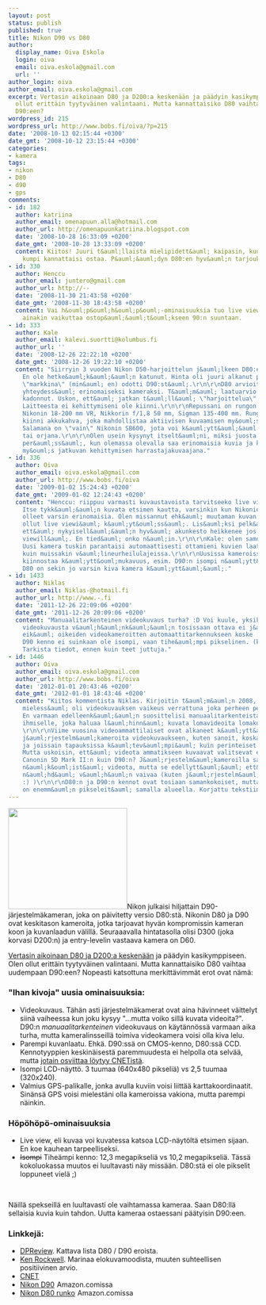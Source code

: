 ```yaml
---
layout: post
status: publish
published: true
title: Nikon D90 vs D80
author:
  display_name: Oiva Eskola
  login: oiva
  email: oiva.eskola@gmail.com
  url: ''
author_login: oiva
author_email: oiva.eskola@gmail.com
excerpt: Vertasin aikoinaan D80 ja D200:a keskenään ja päädyin kasikymppiseen. Olen
  ollut erittäin tyytyväinen valintaani. Mutta kannattaisiko D80 vaihtaa uudempaan
  D90:een?
wordpress_id: 215
wordpress_url: http://www.bobs.fi/oiva/?p=215
date: '2008-10-13 02:15:44 +0300'
date_gmt: '2008-10-12 23:15:44 +0300'
categories:
- kamera
tags:
- nikon
- D80
- d90
- gps
comments:
- id: 182
  author: katriina
  author_email: omenapuun.alla@hotmail.com
  author_url: http://omenapuunkatriina.blogspot.com
  date: '2008-10-28 16:33:09 +0200'
  date_gmt: '2008-10-28 13:33:09 +0200'
  content: Kiitos! Juuri t&auml;llaista mielipidett&auml; kaipasin, kun juuri mietin,
    kumpi kannattaisi ostaa. P&auml;&auml;dyn D80:en hyv&auml;n tarjouksen takia.
- id: 330
  author: Henccu
  author_email: juntero@gmail.com
  author_url: http://--
  date: '2008-11-30 21:43:58 +0200'
  date_gmt: '2008-11-30 18:43:58 +0200'
  content: Vai h&ouml;p&ouml;h&ouml;p&ouml;-ominaisuuksia tuo live view? Mulla se
    ainakin vaikuttaa ostop&auml;&auml;t&ouml;kseen 90:n suuntaan.
- id: 333
  author: Kale
  author_email: kalevi.suortti@kolumbus.fi
  author_url: ''
  date: '2008-12-26 22:22:10 +0200'
  date_gmt: '2008-12-26 19:22:10 +0200'
  content: "Siirryin 3 vuoden Nikon D50-harjoittelun j&auml;lkeen D80:een toukokuussa-08.
    En ole hetke&auml;k&auml;&auml;n katunut. Hinta oli juuri alkanut pudota, kun
    \"markkina\" (min&auml; en) odotti D90:st&auml;.\r\n\r\nD80 arvioitiin julkistuksensa
    yhteydess&auml; erinomaiseksi kameraksi. T&auml;m&auml; laatuarvio ei ole mihink&auml;n
    kadonnut. Uskon, ett&auml; jatkan t&auml;ll&auml; \"harjoittelua\" useamman vuoden.
    Laitteesta ei kehittymiseni ole kiinni.\r\n\r\nRepussani on rungon lis&auml;ksi
    Nikonin 18-200 mm VR, Nikkorin f/1,8 50 mm, Sigman 135-400 mm. Rungossa on
    kiinni akkukahva, joka mahdollistaa aktiivisen kuvaamisen my&ouml;s pystyll&auml;.
    Salamana on \"vain\" Nikonin SB600, jota voi k&auml;ytt&auml;&auml; kamerassa
    tai orjana.\r\n\r\nOlen usein kysynyt itselt&auml;ni, miksi juosta aina \"uusimman\"
    per&auml;ss&auml;, kun olemassa olevalla saa erinomaisia kuvia ja kun se mahdollistaa
    my&ouml;s jatkuvan kehittymisen harrastajakuvaajana."
- id: 336
  author: Oiva
  author_email: oiva.eskola@gmail.com
  author_url: http://www.bobs.fi/oiva
  date: '2009-01-02 15:24:43 +0200'
  date_gmt: '2009-01-02 12:24:43 +0200'
  content: "Henccu: riippuu varmasti kuvaustavoista tarvitseeko live viewi&auml;.
    Itse tykk&auml;&auml;n kuvata etsimen kautta, varsinkin kun Nikonien etsimet ovat
    olleet varsin erinomaisia. Olen missannut ehk&auml; muutaman kuvan kun ei ole
    ollut live viewi&auml; k&auml;yt&ouml;ss&auml;. Lis&auml;ksi pelk&auml;&auml;n
    ett&auml; nykyisell&auml;&auml;n hyv&auml; akunkesto heikkenee jos kuvaisi live
    viewill&auml;. En tied&auml; onko n&auml;in.\r\n\r\nKale: olen samoilla linjoilla.
    Uusi kamera tuskin parantaisi automaattisesti ottamieni kuvien laatua. Sama juttu
    kuin muissakin v&auml;lineurheilulajeissa.\r\n\r\nUusissa kameroissa sen sijaan
    kiinnostaa k&auml;ytt&ouml;mukavuus, esim. D90:n isompi n&auml;ytt&ouml;, mutta
    D80 on sekin jo varsin kiva kamera k&auml;ytt&auml;&auml;."
- id: 1433
  author: Niklas
  author_email: Niklas-@hotmail.fi
  author_url: http://www.-.fi
  date: '2011-12-26 22:09:06 +0200'
  date_gmt: '2011-12-26 20:09:06 +0200'
  content: "Manuaalitarkenteinen videokuvaus turha? :D Voi kuule, yksik&auml;&auml;n
    videokuvausta v&auml;h&auml;nk&auml;&auml;n tosissaan ottava ei j&auml;rjestelmien
    eik&auml; oikeiden videokameroitten automaattitarkennukseen koske :D\r\nLis&auml;ksi
    D90 kenno ei suinkaan ole isompi, vaan tihe&auml;mpi pikselinen. (korkeampi resoluutioinen).
    Tarkista tiedot, ennen kuin teet juttuja."
- id: 1446
  author: Oiva
  author_email: oiva.eskola@gmail.com
  author_url: http://www.bobs.fi/oiva
  date: '2012-01-01 20:43:46 +0200'
  date_gmt: '2012-01-01 18:43:46 +0200'
  content: "Kiitos kommentista Niklas. Kirjoitin t&auml;m&auml;n 2008, ja silloin
    mieless&auml; oli videokuvauksen vaikeus verrattuna joka perheen perus-ixukseen.
    En varmaan edelleenk&auml;&auml;n suosittelisi manuaalitarkenteista videokuvausta
    ihmiselle, joka haluaa l&auml;hinn&auml; kuvata lomavideoita lomakuvien ohessa.
    \r\n\r\nViime vuosina videoammattilaiset ovat alkaneet k&auml;ytt&auml;&auml;
    j&auml;rjestelm&auml;kameroita videokuvaukseen, kuten sanoit, koska ne ovat edullisempia
    ja joissain tapauksissa k&auml;tev&auml;mpi&auml; kuin perinteiset videokamerat.
    Mutta uskoisin, ett&auml; videota ammatikseen kuvaavat valitsevat ennemmin esimerkiksi
    Canonin 5D Mark II:n kuin D90:n? J&auml;rjestelm&auml;kameroilla saa hyv&auml;n
    n&auml;k&ouml;ist&auml; videota, mutta se edellytt&auml;&auml; ett&auml; jaksaa
    n&auml;hd&auml; v&auml;h&auml;n vaivaa (kuten j&auml;rjestelm&auml;kameralla valokuvaaminenkin
    :) )\r\n\r\nD80:n ja D90:n kennot ovat tosiaan samankokoiset, mutta D90:ss&auml;
    on enemm&auml;n pikseleit&auml; samalla alueella. Korjattu tekstiin."
---
```

<p><a href="http://www.flickr.com/photos/buglugs/2891387638/"><img class="alignnone" title="Nikon D90" src="http://farm4.static.flickr.com/3166/2891387638_f28a31db24_m.jpg" alt="" width="240" height="204" /></a>Nikon julkaisi hiljattain D90-j&auml;rjestelm&auml;kameran, joka on p&auml;ivitetty versio D80:st&auml;. Nikonin D80 ja D90 ovat keskitason kameroita, jotka tarjoavat hyv&auml;n kompromissin kameran koon ja kuvanlaadun v&auml;lill&auml;. Seuraaavalla hintatasolla olisi D300 (joka korvasi D200:n) ja entry-levelin vastaava kamera on D60.</p>
<p><a title="Mik&auml; digij&auml;rkk&auml;ri? Nikon D80 vs. D200" href="http://www.bobs.fi/oiva/wp-admin/post.php?action=edit&amp;post=6">Vertasin aikoinaan D80 ja D200:a kesken&auml;&auml;n</a> ja p&auml;&auml;dyin kasikymppiseen. Olen ollut eritt&auml;in tyytyv&auml;inen valintaani. Mutta kannattaisiko D80 vaihtaa uudempaan D90:een? Nopeasti katsottuna merkitt&auml;vimm&auml;t erot ovat n&auml;m&auml;:<a id="more"></a><a id="more-215"></a></p>
<h3>"Ihan kivoja" uusia ominaisuuksia:</h3>
<ul>
<li>Videokuvaus. T&auml;h&auml;n asti j&auml;rjestelm&auml;kamerat ovat aina h&auml;vinneet v&auml;ittelyt siin&auml; vaiheessa kun joku kysyy "...mutta voiko sill&auml; kuvata videoita?". D90:n <em>manuaalitarkenteinen</em> videokuvaus on k&auml;yt&auml;nn&ouml;ss&auml; varmaan aika turha, mutta kameralinsseill&auml; toimiva videokamera voisi olla kiva lelu.</li>
<li>Parempi kuvanlaatu. Ehk&auml;. D90:ss&auml; on CMOS-kenno, D80:ss&auml; CCD. Kennotyyppien keskin&auml;isest&auml; paremmuudesta ei helpolla ota selv&auml;&auml;, mutta <a title="New CMOS sensors catching on in cameras" href="http://news.cnet.com/8301-13580_3-9860021-39.html">jotain osviittaa l&ouml;ytyy CNETist&auml;</a>.</li>
<li>Isompi LCD-n&auml;ytt&ouml;. 3 tuumaa (640x480 pikseli&auml;) vs 2,5 tuumaa (320x240).</li>
<li>Valmius GPS-palikalle, jonka avulla kuviin voisi liitt&auml;&auml; karttakoordinaatit. Sin&auml;ns&auml; GPS voisi mielest&auml;ni olla kameroissa vakiona, mutta parempi n&auml;inkin.</li>
</ul>
<h3>H&ouml;p&ouml;h&ouml;p&ouml;-ominaisuuksia</h3>
<ul>
<li>Live view, eli kuvaa voi kuvatessa katsoa LCD-n&auml;yt&ouml;lt&auml; etsimen sijaan. En koe kauhean tarpeelliseksi.</li>
<li><del>Isompi</del>&nbsp;Tihe&auml;mpi kenno: 12,3 megapikseli&auml; vs 10,2 megapikseli&auml;. T&auml;ss&auml; kokoluokassa muutos ei luultavasti n&auml;y miss&auml;&auml;n. D80:st&auml; ei ole pikselit loppuneet viel&auml; ;)</li>
</ul><br />
<p>N&auml;ill&auml; spekseill&auml; en luultavasti ole vaihtamassa kameraa. Saan D80:ll&auml; sellaisia kuvia kuin tahdon. Uutta kameraa ostaessani p&auml;&auml;tyisin D90:een.</p>
<h3>Linkkej&auml;:</h3>
<ul>
<li><a title="dpreview: Nikon D90 hands-on preview" href="http://www.dpreview.com/previews/nikond90/">DPReview</a>. Kattava lista D80 / D90 eroista.</li>
<li><a href="http://www.kenrockwell.com/nikon/d90.htm">Ken Rockwell</a>. Marinaa elokuvamoodista, muuten suhteellisen positiivinen arvio.</li>
<li><a title="CNET: Nikon D90 at long last" href="http://news.cnet.com/8301-17938_105-10026094-1.html">CNET</a></li>
<li><a href="http://www.amazon.com/gp/product/B001ENOZY4?ie=UTF8&amp;tag=bobsfi-20&amp;linkCode=as2&amp;camp=1789&amp;creative=9325&amp;creativeASIN=B001ENOZY4">Nikon D90</a><img style="border: none !important; margin: 0px !important;" src="http://www.assoc-amazon.com/e/ir?t=bobsfi-20&amp;l=as2&amp;o=1&amp;a=B001ENOZY4" alt="" width="1" height="1" border="0" /> Amazon.comissa</li>
<li><a href="http://www.amazon.com/gp/product/B000HGMX5M?ie=UTF8&amp;tag=bobsfi-20&amp;linkCode=as2&amp;camp=1789&amp;creative=9325&amp;creativeASIN=B000HGMX5M">Nikon D80 runko</a><img style="border: none !important; margin: 0px !important;" src="http://www.assoc-amazon.com/e/ir?t=bobsfi-20&amp;l=as2&amp;o=1&amp;a=B000HGMX5M" alt="" width="1" height="1" border="0" /> Amazon.comissa</li>
</ul>
